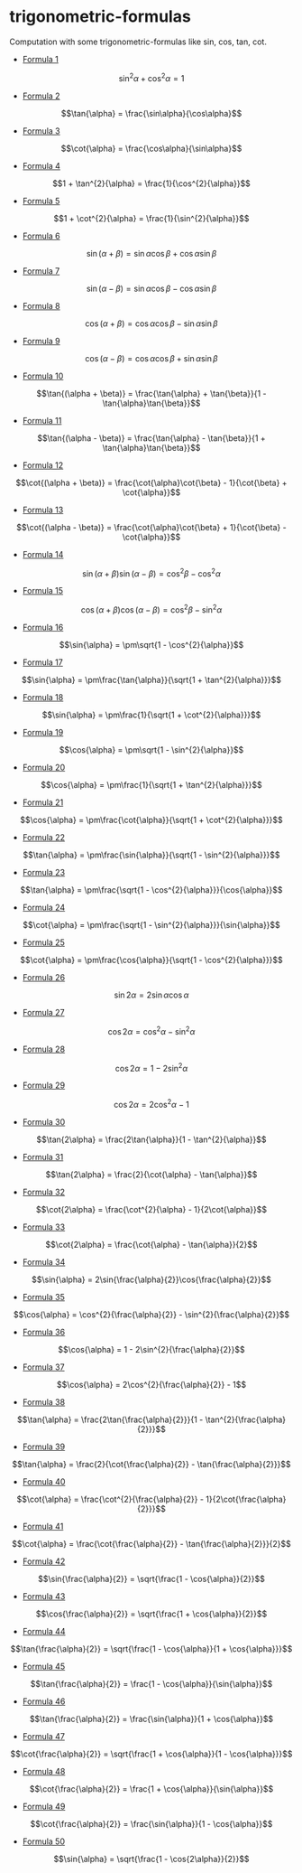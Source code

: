 # trigonometric-formulas

Computation with some trigonometric-formulas like sin, cos, tan, cot.


* [Formula 1](./formula1/README.md)
```math
\sin^{2}\alpha + \cos^{2}\alpha = 1
```
* [Formula 2](./formula2/README.md)
```math
\tan{\alpha} = \frac{\sin\alpha}{\cos\alpha}
```
* [Formula 3](./formula3/README.md)
```math
\cot{\alpha} = \frac{\cos\alpha}{\sin\alpha}
```
* [Formula 4](./formula4/README.md)
```math
1 + \tan^{2}{\alpha} = \frac{1}{\cos^{2}{\alpha}}
```
* [Formula 5](./formula5/README.md)
```math
1 + \cot^{2}{\alpha} = \frac{1}{\sin^{2}{\alpha}}
```
* [Formula 6](./formula6/README.md)
```math
\sin{(\alpha + \beta)} = \sin{\alpha}\cos{\beta} + \cos{\alpha}\sin{\beta}
```
* [Formula 7](./formula7/README.md)
```math
\sin{(\alpha - \beta)} = \sin{\alpha}\cos{\beta} - \cos{\alpha}\sin{\beta}
```
* [Formula 8](./formula8/README.md)
```math
\cos{(\alpha + \beta)} = \cos{\alpha}\cos{\beta} - \sin{\alpha}\sin{\beta}
```
* [Formula 9](./formula9/README.md)
```math
\cos{(\alpha - \beta)} = \cos{\alpha}\cos{\beta} + \sin{\alpha}\sin{\beta}
```
* [Formula 10](./formula10/README.md)
```math
\tan{(\alpha + \beta)} = \frac{\tan{\alpha} + \tan{\beta}}{1 - \tan{\alpha}\tan{\beta}}
```
* [Formula 11](./formula11/README.md)
```math
\tan{(\alpha - \beta)} = \frac{\tan{\alpha} - \tan{\beta}}{1 + \tan{\alpha}\tan{\beta}}
```
* [Formula 12](./formula12/README.md)
```math
\cot{(\alpha + \beta)} = \frac{\cot{\alpha}\cot{\beta} - 1}{\cot{\beta} + \cot{\alpha}}
```
* [Formula 13](./formula13/README.md)
```math
\cot{(\alpha - \beta)} = \frac{\cot{\alpha}\cot{\beta} + 1}{\cot{\beta} - \cot{\alpha}}
```
* [Formula 14](./formula14/README.md)
```math
\sin{(\alpha + \beta)}\sin{(\alpha - \beta)} = \cos^{2}{\beta} - \cos^{2}{\alpha}
```
* [Formula 15](./formula15/README.md)
```math
\cos{(\alpha + \beta)}\cos{(\alpha - \beta)} = \cos^{2}{\beta} - \sin^{2}{\alpha}
```
* [Formula 16](./formula16/README.md)
```math
\sin{\alpha} = \pm\sqrt{1 - \cos^{2}{\alpha}}
```
* [Formula 17](./formula17/README.md)
```math
\sin{\alpha} = \pm\frac{\tan{\alpha}}{\sqrt{1 + \tan^{2}{\alpha}}}
```
* [Formula 18](./formula18/README.md)
```math
\sin{\alpha} = \pm\frac{1}{\sqrt{1 + \cot^{2}{\alpha}}}
```
* [Formula 19](./formula19/README.md)
```math
\cos{\alpha} = \pm\sqrt{1 - \sin^{2}{\alpha}}
```
* [Formula 20](./formula20/README.md)
```math
\cos{\alpha} = \pm\frac{1}{\sqrt{1 + \tan^{2}{\alpha}}}
```
* [Formula 21](./formula21/README.md)
```math
\cos{\alpha} = \pm\frac{\cot{\alpha}}{\sqrt{1 + \cot^{2}{\alpha}}}
```
* [Formula 22](./formula22/README.md)
```math
\tan{\alpha} = \pm\frac{\sin{\alpha}}{\sqrt{1 - \sin^{2}{\alpha}}}
```
* [Formula 23](./formula23/README.md)
```math
\tan{\alpha} = \pm\frac{\sqrt{1 - \cos^{2}{\alpha}}}{\cos{\alpha}}
```
* [Formula 24](./formula24/README.md)
```math
\cot{\alpha} = \pm\frac{\sqrt{1 - \sin^{2}{\alpha}}}{\sin{\alpha}}
```
* [Formula 25](./formula25/README.md)
```math
\cot{\alpha} = \pm\frac{\cos{\alpha}}{\sqrt{1 - \cos^{2}{\alpha}}}
```
* [Formula 26](./formula26/README.md)
```math
\sin{2\alpha} = 2\sin{\alpha}\cos{\alpha}
```
* [Formula 27](./formula27/README.md)
```math
\cos{2\alpha} = \cos^{2}{\alpha} - \sin^{2}{\alpha}
```
* [Formula 28](./formula28/README.md)
```math
\cos{2\alpha} = 1 - 2\sin^{2}{\alpha}
```
* [Formula 29](./formula29/README.md)
```math
\cos{2\alpha} = 2\cos^{2}{\alpha} - 1
```
* [Formula 30](./formula30/README.md)
```math
\tan{2\alpha} = \frac{2\tan{\alpha}}{1 - \tan^{2}{\alpha}}
```
* [Formula 31](./formula31/README.md)
```math
\tan{2\alpha} = \frac{2}{\cot{\alpha} - \tan{\alpha}}
```
* [Formula 32](./formula32/README.md)
```math
\cot{2\alpha} = \frac{\cot^{2}{\alpha} - 1}{2\cot{\alpha}}
```
* [Formula 33](./formula33/README.md)
```math
\cot{2\alpha} = \frac{\cot{\alpha} - \tan{\alpha}}{2}
```
* [Formula 34](./formula34/README.md)
```math
\sin{\alpha} = 2\sin{\frac{\alpha}{2}}\cos{\frac{\alpha}{2}}
```
* [Formula 35](./formula35/README.md)
```math
\cos{\alpha} = \cos^{2}{\frac{\alpha}{2}} - \sin^{2}{\frac{\alpha}{2}}
```
* [Formula 36](./formula36/README.md)
```math
\cos{\alpha} = 1 - 2\sin^{2}{\frac{\alpha}{2}}
```
* [Formula 37](./formula37/README.md)
```math
\cos{\alpha} = 2\cos^{2}{\frac{\alpha}{2}} - 1
```
* [Formula 38](./formula38/README.md)
```math
\tan{\alpha} = \frac{2\tan{\frac{\alpha}{2}}}{1 - \tan^{2}{\frac{\alpha}{2}}}
```
* [Formula 39](./formula39/README.md)
```math
\tan{\alpha} = \frac{2}{\cot{\frac{\alpha}{2}} - \tan{\frac{\alpha}{2}}}
```
* [Formula 40](./formula40/README.md)
```math
\cot{\alpha} = \frac{\cot^{2}{\frac{\alpha}{2}} - 1}{2\cot{\frac{\alpha}{2}}}
```
* [Formula 41](./formula41/README.md)
```math
\cot{\alpha} = \frac{\cot{\frac{\alpha}{2}} - \tan{\frac{\alpha}{2}}}{2}
```
* [Formula 42](./formula42/README.md)
```math
\sin{\frac{\alpha}{2}} = \sqrt{\frac{1 - \cos{\alpha}}{2}}
```
* [Formula 43](./formula43/README.md)
```math
\cos{\frac{\alpha}{2}} = \sqrt{\frac{1 + \cos{\alpha}}{2}}
```
* [Formula 44](./formula44/README.md)
```math
\tan{\frac{\alpha}{2}} = \sqrt{\frac{1 - \cos{\alpha}}{1 + \cos{\alpha}}}
```
* [Formula 45](./formula45/README.md)
```math
\tan{\frac{\alpha}{2}} = \frac{1 - \cos{\alpha}}{\sin{\alpha}}
```
* [Formula 46](./formula46/README.md)
```math
\tan{\frac{\alpha}{2}} = \frac{\sin{\alpha}}{1 + \cos{\alpha}}
```
* [Formula 47](./formula47/README.md)
```math
\cot{\frac{\alpha}{2}} = \sqrt{\frac{1 + \cos{\alpha}}{1 - \cos{\alpha}}}
```
* [Formula 48](./formula48/README.md)
```math
\cot{\frac{\alpha}{2}} = \frac{1 + \cos{\alpha}}{\sin{\alpha}}
```
* [Formula 49](./formula49/README.md)
```math
\cot{\frac{\alpha}{2}} = \frac{\sin{\alpha}}{1 - \cos{\alpha}}
```
* [Formula 50](./formula50/README.md)
```math
\sin{\alpha} = \sqrt{\frac{1 - \cos{2\alpha}}{2}}
```
